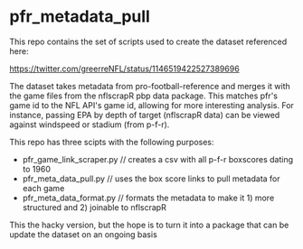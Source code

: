 # pfr_metadata_pull

This repo contains the set of scripts used to create the dataset referenced here:

https://twitter.com/greerreNFL/status/1146519422527389696

The dataset takes metadata from pro-football-reference and merges it with the game files from the nflscrapR pbp data package.
This matches pfr's game id to the NFL API's game id, allowing for more interesting analysis. For instance, passing EPA by depth of target (nflscrapR data) can be viewed against windspeed or stadium (from p-f-r).

This repo has three scipts with the following purposes:
- pfr_game_link_scraper.py // creates a csv with all p-f-r boxscores dating to 1960
- pfr_meta_data_pull.py    // uses the box score links to pull metadata for each game
- pfr_meta_data_format.py  // formats the metadata to make it 1) more structured and 2) joinable to nflscrapR

This the hacky version, but the hope is to turn it into a package that can be update the dataset on an ongoing basis
